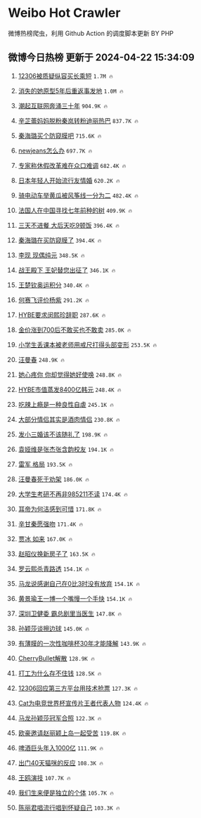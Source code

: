# Weibo Hot Crawler 



微博热榜爬虫，利用 Github Action 的调度脚本更新 BY PHP 


## 微博今日热榜 更新于 2024-04-22 15:34:09 
1. [12306被质疑纵容买长乘短](https://s.weibo.com/weibo?q=%2312306%E8%A2%AB%E8%B4%A8%E7%96%91%E7%BA%B5%E5%AE%B9%E4%B9%B0%E9%95%BF%E4%B9%98%E7%9F%AD%23&t=31&band_rank=1&Refer=top) `1.7M 🔥` 

1. [消失的她原型5年后重返事发地](https://s.weibo.com/weibo?q=%23%E6%B6%88%E5%A4%B1%E7%9A%84%E5%A5%B9%E5%8E%9F%E5%9E%8B5%E5%B9%B4%E5%90%8E%E9%87%8D%E8%BF%94%E4%BA%8B%E5%8F%91%E5%9C%B0%23&t=31&band_rank=2&Refer=top) `1.0M 🔥` 

1. [潮起互联网奔涌三十年](https://s.weibo.com/weibo?q=%23%E6%BD%AE%E8%B5%B7%E4%BA%92%E8%81%94%E7%BD%91%E5%A5%94%E6%B6%8C%E4%B8%89%E5%8D%81%E5%B9%B4%23&t=31&band_rank=3&Refer=top) `904.9K 🔥` 

1. [辛芷蕾妈妈脱粉秦岚转粉迪丽热巴](https://s.weibo.com/weibo?q=%23%E8%BE%9B%E8%8A%B7%E8%95%BE%E5%A6%88%E5%A6%88%E8%84%B1%E7%B2%89%E7%A7%A6%E5%B2%9A%E8%BD%AC%E7%B2%89%E8%BF%AA%E4%B8%BD%E7%83%AD%E5%B7%B4%23&t=31&band_rank=4&Refer=top) `837.7K 🔥` 

1. [秦海璐买个防窥膜吧](https://s.weibo.com/weibo?q=%E7%A7%A6%E6%B5%B7%E7%92%90%E4%B9%B0%E4%B8%AA%E9%98%B2%E7%AA%A5%E8%86%9C%E5%90%A7&t=31&band_rank=5&Refer=top) `715.6K 🔥` 

1. [newjeans怎么办](https://s.weibo.com/weibo?q=%23newjeans%E6%80%8E%E4%B9%88%E5%8A%9E%23&t=31&band_rank=6&Refer=top) `697.7K 🔥` 

1. [专家称休假改革难在众口难调](https://s.weibo.com/weibo?q=%23%E4%B8%93%E5%AE%B6%E7%A7%B0%E4%BC%91%E5%81%87%E6%94%B9%E9%9D%A9%E9%9A%BE%E5%9C%A8%E4%BC%97%E5%8F%A3%E9%9A%BE%E8%B0%83%23&t=31&band_rank=7&Refer=top) `682.4K 🔥` 

1. [日本年轻人开始流行友情婚](https://s.weibo.com/weibo?q=%23%E6%97%A5%E6%9C%AC%E5%B9%B4%E8%BD%BB%E4%BA%BA%E5%BC%80%E5%A7%8B%E6%B5%81%E8%A1%8C%E5%8F%8B%E6%83%85%E5%A9%9A%23&t=31&band_rank=8&Refer=top) `620.2K 🔥` 

1. [骑电动车举黄瓜被风筝线一分为二](https://s.weibo.com/weibo?q=%23%E9%AA%91%E7%94%B5%E5%8A%A8%E8%BD%A6%E4%B8%BE%E9%BB%84%E7%93%9C%E8%A2%AB%E9%A3%8E%E7%AD%9D%E7%BA%BF%E4%B8%80%E5%88%86%E4%B8%BA%E4%BA%8C%23&t=31&band_rank=9&Refer=top) `482.4K 🔥` 

1. [法国人在中国寻找七年前种的树](https://s.weibo.com/weibo?q=%23%E6%B3%95%E5%9B%BD%E4%BA%BA%E5%9C%A8%E4%B8%AD%E5%9B%BD%E5%AF%BB%E6%89%BE%E4%B8%83%E5%B9%B4%E5%89%8D%E7%A7%8D%E7%9A%84%E6%A0%91%23&t=31&band_rank=10&Refer=top) `409.9K 🔥` 

1. [三天不进餐 大后天吃9顿饭](https://s.weibo.com/weibo?q=%E4%B8%89%E5%A4%A9%E4%B8%8D%E8%BF%9B%E9%A4%90%20%E5%A4%A7%E5%90%8E%E5%A4%A9%E5%90%839%E9%A1%BF%E9%A5%AD&t=31&band_rank=11&Refer=top) `396.4K 🔥` 

1. [秦海璐在买防窥膜了](https://s.weibo.com/weibo?q=%23%E7%A7%A6%E6%B5%B7%E7%92%90%E5%9C%A8%E4%B9%B0%E9%98%B2%E7%AA%A5%E8%86%9C%E4%BA%86%23&t=31&band_rank=12&Refer=top) `394.4K 🔥` 

1. [李现 现偶纯元](https://s.weibo.com/weibo?q=%E6%9D%8E%E7%8E%B0%20%E7%8E%B0%E5%81%B6%E7%BA%AF%E5%85%83&t=31&band_rank=13&Refer=top) `348.5K 🔥` 

1. [战王殿下 王妃替您出征了](https://s.weibo.com/weibo?q=%E6%88%98%E7%8E%8B%E6%AE%BF%E4%B8%8B%20%E7%8E%8B%E5%A6%83%E6%9B%BF%E6%82%A8%E5%87%BA%E5%BE%81%E4%BA%86&t=31&band_rank=14&Refer=top) `346.1K 🔥` 

1. [王楚钦奥运积分](https://s.weibo.com/weibo?q=%E7%8E%8B%E6%A5%9A%E9%92%A6%E5%A5%A5%E8%BF%90%E7%A7%AF%E5%88%86&t=31&band_rank=15&Refer=top) `340.4K 🔥` 

1. [何赛飞评价杨紫](https://s.weibo.com/weibo?q=%E4%BD%95%E8%B5%9B%E9%A3%9E%E8%AF%84%E4%BB%B7%E6%9D%A8%E7%B4%AB&t=31&band_rank=16&Refer=top) `291.2K 🔥` 

1. [HYBE要求闵熙珍辞职](https://s.weibo.com/weibo?q=%23HYBE%E8%A6%81%E6%B1%82%E9%97%B5%E7%86%99%E7%8F%8D%E8%BE%9E%E8%81%8C%23&t=31&band_rank=17&Refer=top) `287.6K 🔥` 

1. [金价涨到700后不敢买也不敢卖](https://s.weibo.com/weibo?q=%23%E9%87%91%E4%BB%B7%E6%B6%A8%E5%88%B0700%E5%90%8E%E4%B8%8D%E6%95%A2%E4%B9%B0%E4%B9%9F%E4%B8%8D%E6%95%A2%E5%8D%96%23&t=31&band_rank=18&Refer=top) `285.0K 🔥` 

1. [小学生丢课本被老师用戒尺打得头部变形](https://s.weibo.com/weibo?q=%23%E5%B0%8F%E5%AD%A6%E7%94%9F%E4%B8%A2%E8%AF%BE%E6%9C%AC%E8%A2%AB%E8%80%81%E5%B8%88%E7%94%A8%E6%88%92%E5%B0%BA%E6%89%93%E5%BE%97%E5%A4%B4%E9%83%A8%E5%8F%98%E5%BD%A2%23&t=31&band_rank=19&Refer=top) `253.5K 🔥` 

1. [汪曼春](https://s.weibo.com/weibo?q=%E6%B1%AA%E6%9B%BC%E6%98%A5&t=31&band_rank=20&Refer=top) `248.9K 🔥` 

1. [她心疼你 你却觉得她好使唤](https://s.weibo.com/weibo?q=%E5%A5%B9%E5%BF%83%E7%96%BC%E4%BD%A0%20%E4%BD%A0%E5%8D%B4%E8%A7%89%E5%BE%97%E5%A5%B9%E5%A5%BD%E4%BD%BF%E5%94%A4&t=31&band_rank=21&Refer=top) `248.8K 🔥` 

1. [HYBE市值蒸发8400亿韩元](https://s.weibo.com/weibo?q=%23HYBE%E5%B8%82%E5%80%BC%E8%92%B8%E5%8F%918400%E4%BA%BF%E9%9F%A9%E5%85%83%23&t=31&band_rank=22&Refer=top) `248.4K 🔥` 

1. [吃辣上瘾是一种良性自虐](https://s.weibo.com/weibo?q=%23%E5%90%83%E8%BE%A3%E4%B8%8A%E7%98%BE%E6%98%AF%E4%B8%80%E7%A7%8D%E8%89%AF%E6%80%A7%E8%87%AA%E8%99%90%23&t=31&band_rank=23&Refer=top) `245.1K 🔥` 

1. [大部分情侣其实是酒肉情侣](https://s.weibo.com/weibo?q=%E5%A4%A7%E9%83%A8%E5%88%86%E6%83%85%E4%BE%A3%E5%85%B6%E5%AE%9E%E6%98%AF%E9%85%92%E8%82%89%E6%83%85%E4%BE%A3&t=31&band_rank=24&Refer=top) `230.8K 🔥` 

1. [发小三婚该不该随礼了](https://s.weibo.com/weibo?q=%23%E5%8F%91%E5%B0%8F%E4%B8%89%E5%A9%9A%E8%AF%A5%E4%B8%8D%E8%AF%A5%E9%9A%8F%E7%A4%BC%E4%BA%86%23&t=31&band_rank=25&Refer=top) `198.9K 🔥` 

1. [袁娅维是张杰张含韵校友](https://s.weibo.com/weibo?q=%23%E8%A2%81%E5%A8%85%E7%BB%B4%E6%98%AF%E5%BC%A0%E6%9D%B0%E5%BC%A0%E5%90%AB%E9%9F%B5%E6%A0%A1%E5%8F%8B%23&t=31&band_rank=26&Refer=top) `194.1K 🔥` 

1. [雷军 格局](https://s.weibo.com/weibo?q=%E9%9B%B7%E5%86%9B%20%E6%A0%BC%E5%B1%80&t=31&band_rank=27&Refer=top) `193.5K 🔥` 

1. [汪曼春死于劝架](https://s.weibo.com/weibo?q=%23%E6%B1%AA%E6%9B%BC%E6%98%A5%E6%AD%BB%E4%BA%8E%E5%8A%9D%E6%9E%B6%23&t=31&band_rank=28&Refer=top) `186.0K 🔥` 

1. [大学生考研不再非985211不读](https://s.weibo.com/weibo?q=%23%E5%A4%A7%E5%AD%A6%E7%94%9F%E8%80%83%E7%A0%94%E4%B8%8D%E5%86%8D%E9%9D%9E985211%E4%B8%8D%E8%AF%BB%23&t=31&band_rank=29&Refer=top) `174.4K 🔥` 

1. [耳帝为何洁感到可惜](https://s.weibo.com/weibo?q=%E8%80%B3%E5%B8%9D%E4%B8%BA%E4%BD%95%E6%B4%81%E6%84%9F%E5%88%B0%E5%8F%AF%E6%83%9C&t=31&band_rank=30&Refer=top) `171.8K 🔥` 

1. [辛甘秦愿强吻](https://s.weibo.com/weibo?q=%23%E8%BE%9B%E7%94%98%E7%A7%A6%E6%84%BF%E5%BC%BA%E5%90%BB%23&t=31&band_rank=31&Refer=top) `171.4K 🔥` 

1. [贾冰 如来](https://s.weibo.com/weibo?q=%E8%B4%BE%E5%86%B0%20%E5%A6%82%E6%9D%A5&t=31&band_rank=32&Refer=top) `167.0K 🔥` 

1. [赵昭仪换新房子了](https://s.weibo.com/weibo?q=%23%E8%B5%B5%E6%98%AD%E4%BB%AA%E6%8D%A2%E6%96%B0%E6%88%BF%E5%AD%90%E4%BA%86%23&t=31&band_rank=33&Refer=top) `163.5K 🔥` 

1. [罗云熙杀青路透](https://s.weibo.com/weibo?q=%E7%BD%97%E4%BA%91%E7%86%99%E6%9D%80%E9%9D%92%E8%B7%AF%E9%80%8F&t=31&band_rank=34&Refer=top) `154.1K 🔥` 

1. [马龙说感谢自己在0比3时没有放弃](https://s.weibo.com/weibo?q=%23%E9%A9%AC%E9%BE%99%E8%AF%B4%E6%84%9F%E8%B0%A2%E8%87%AA%E5%B7%B1%E5%9C%A80%E6%AF%943%E6%97%B6%E6%B2%A1%E6%9C%89%E6%94%BE%E5%BC%83%23&t=31&band_rank=35&Refer=top) `154.1K 🔥` 

1. [黄景瑜王一博一个嘴慢一个手快](https://s.weibo.com/weibo?q=%23%E9%BB%84%E6%99%AF%E7%91%9C%E7%8E%8B%E4%B8%80%E5%8D%9A%E4%B8%80%E4%B8%AA%E5%98%B4%E6%85%A2%E4%B8%80%E4%B8%AA%E6%89%8B%E5%BF%AB%23&t=31&band_rank=36&Refer=top) `154.1K 🔥` 

1. [深圳卫健委 霸总剧里当医生](https://s.weibo.com/weibo?q=%E6%B7%B1%E5%9C%B3%E5%8D%AB%E5%81%A5%E5%A7%94%20%E9%9C%B8%E6%80%BB%E5%89%A7%E9%87%8C%E5%BD%93%E5%8C%BB%E7%94%9F&t=31&band_rank=37&Refer=top) `147.8K 🔥` 

1. [孙颖莎谈擦边球](https://s.weibo.com/weibo?q=%23%E5%AD%99%E9%A2%96%E8%8E%8E%E8%B0%88%E6%93%A6%E8%BE%B9%E7%90%83%23&t=31&band_rank=38&Refer=top) `145.0K 🔥` 

1. [有薄膜的一次性咖啡杯30年才能降解](https://s.weibo.com/weibo?q=%23%E6%9C%89%E8%96%84%E8%86%9C%E7%9A%84%E4%B8%80%E6%AC%A1%E6%80%A7%E5%92%96%E5%95%A1%E6%9D%AF30%E5%B9%B4%E6%89%8D%E8%83%BD%E9%99%8D%E8%A7%A3%23&t=31&band_rank=39&Refer=top) `143.9K 🔥` 

1. [CherryBullet解散](https://s.weibo.com/weibo?q=%23CherryBullet%E8%A7%A3%E6%95%A3%23&t=31&band_rank=40&Refer=top) `128.9K 🔥` 

1. [打工为什么存不住钱](https://s.weibo.com/weibo?q=%E6%89%93%E5%B7%A5%E4%B8%BA%E4%BB%80%E4%B9%88%E5%AD%98%E4%B8%8D%E4%BD%8F%E9%92%B1&t=31&band_rank=41&Refer=top) `128.5K 🔥` 

1. [12306回应第三方平台用技术抢票](https://s.weibo.com/weibo?q=%2312306%E5%9B%9E%E5%BA%94%E7%AC%AC%E4%B8%89%E6%96%B9%E5%B9%B3%E5%8F%B0%E7%94%A8%E6%8A%80%E6%9C%AF%E6%8A%A2%E7%A5%A8%23&t=31&band_rank=42&Refer=top) `127.3K 🔥` 

1. [Cat为电竞世界杯宣传片王者代表人物](https://s.weibo.com/weibo?q=%23Cat%E4%B8%BA%E7%94%B5%E7%AB%9E%E4%B8%96%E7%95%8C%E6%9D%AF%E5%AE%A3%E4%BC%A0%E7%89%87%E7%8E%8B%E8%80%85%E4%BB%A3%E8%A1%A8%E4%BA%BA%E7%89%A9%23&t=31&band_rank=43&Refer=top) `124.4K 🔥` 

1. [马龙孙颖莎冠军合照](https://s.weibo.com/weibo?q=%23%E9%A9%AC%E9%BE%99%E5%AD%99%E9%A2%96%E8%8E%8E%E5%86%A0%E5%86%9B%E5%90%88%E7%85%A7%23&t=31&band_rank=44&Refer=top) `122.3K 🔥` 

1. [欧豪邀请赵丽颖上岛一起受苦](https://s.weibo.com/weibo?q=%23%E6%AC%A7%E8%B1%AA%E9%82%80%E8%AF%B7%E8%B5%B5%E4%B8%BD%E9%A2%96%E4%B8%8A%E5%B2%9B%E4%B8%80%E8%B5%B7%E5%8F%97%E8%8B%A6%23&t=31&band_rank=45&Refer=top) `119.8K 🔥` 

1. [啤酒巨头年入1000亿](https://s.weibo.com/weibo?q=%23%E5%95%A4%E9%85%92%E5%B7%A8%E5%A4%B4%E5%B9%B4%E5%85%A51000%E4%BA%BF%23&t=31&band_rank=46&Refer=top) `111.9K 🔥` 

1. [出门40天猫咪的反应](https://s.weibo.com/weibo?q=%23%E5%87%BA%E9%97%A840%E5%A4%A9%E7%8C%AB%E5%92%AA%E7%9A%84%E5%8F%8D%E5%BA%94%23&t=31&band_rank=47&Refer=top) `108.3K 🔥` 

1. [王鸥演技](https://s.weibo.com/weibo?q=%E7%8E%8B%E9%B8%A5%E6%BC%94%E6%8A%80&t=31&band_rank=48&Refer=top) `107.7K 🔥` 

1. [我们生来便是独立的个体](https://s.weibo.com/weibo?q=%23%E6%88%91%E4%BB%AC%E7%94%9F%E6%9D%A5%E4%BE%BF%E6%98%AF%E7%8B%AC%E7%AB%8B%E7%9A%84%E4%B8%AA%E4%BD%93%23&t=31&band_rank=49&Refer=top) `105.7K 🔥` 

1. [陈丽君唱流行唱到怀疑自己](https://s.weibo.com/weibo?q=%23%E9%99%88%E4%B8%BD%E5%90%9B%E5%94%B1%E6%B5%81%E8%A1%8C%E5%94%B1%E5%88%B0%E6%80%80%E7%96%91%E8%87%AA%E5%B7%B1%23&t=31&band_rank=50&Refer=top) `103.3K 🔥` 

